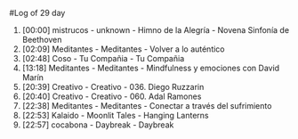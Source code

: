 #Log of 29 day

1. [00:00] mistrucos - unknown - Himno de la Alegría - Novena Sinfonía de Beethoven
1. [02:09] Meditantes - Meditantes - Volver a lo auténtico
1. [02:48] Coso - Tu Compañia - Tu Compañia
1. [13:18] Meditantes - Meditantes - Mindfulness y emociones con David Marín
1. [20:39] Creativo - Creativo - 036. Diego Ruzzarin
1. [20:40] Creativo - Creativo - 060. Adal Ramones
1. [22:38] Meditantes - Meditantes - Conectar a través del sufrimiento
1. [22:53] Kalaido - Moonlit Tales - Hanging Lanterns
1. [22:57] cocabona - Daybreak - Daybreak
